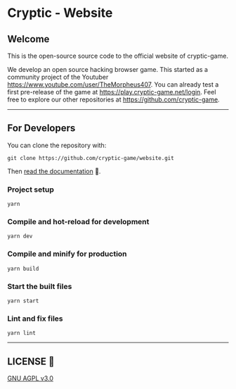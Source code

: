 # Cryptic - Website
## Welcome

This is the open-source source code to the official website of cryptic-game.

We develop an open source hacking browser game. This started as a community project of the Youtuber https://www.youtube.com/user/TheMorpheus407. You can already test a first pre-release of the game at https://play.cryptic-game.net/login. Feel free to explore our other repositories at https://github.com/cryptic-game.

___

## For Developers

You can clone the repository with:

`git clone https://github.com/cryptic-game/website.git`

Then [read the documentation](docs/README.md) :notebook:.

### Project setup
```
yarn
```

### Compile and hot-reload for development
```
yarn dev
```

### Compile and minify for production
```
yarn build
```

### Start the built files
```
yarn start
```

### Lint and fix files
```
yarn lint
```

___

## LICENSE :scroll:

[GNU AGPL v3.0](LICENSE) 
